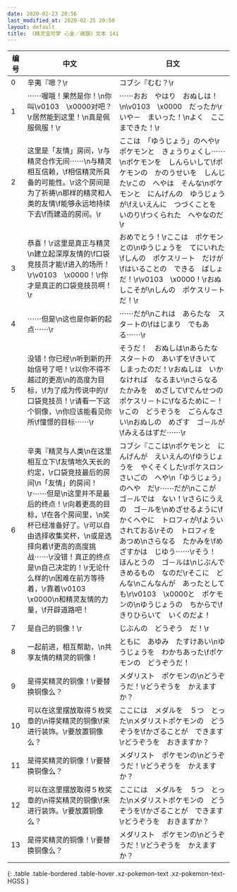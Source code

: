 ```yaml
---
date: 2020-02-23 20:56
last_modified_at: 2020-02-25 20:50
layout: default
title: 《精灵宝可梦 心金／魂银》文本 141
---
```

| 编号 | 中文 | 日文 |
| ---- | ---- | ---- |
| 0 | 辛夷『嗯？\r | コブシ『むむ？\r |
| 1 | ⋯⋯喔哦！果然是你！\n你叫\v0103　\x0000对吧？\r居然能到这里！\n真是佩服佩服！\r | ⋯⋯おお　やはり　おぬしは！\n\v0103　\x0000　だったか\rいや－　まいった！\nよく　ここまできた！\r |
| 2 | 这里是「友情」房间，\r与精灵合作无间⋯⋯\n与精灵相互信赖，\f相信精灵所具备的可能性。\r这个房间是为了祈祷\n那样的精灵和人类的友情\f能够永远地持续下去\f而建造的房间。\r | ここは　「ゆうじょう」のへや\rポケモンと　きょうりょくし⋯⋯\nポケモンを　しんらいして\fポケモンの　かのうせいを　しんじた\rこの　へやは　そんな\nポケモンと　にんげんの　ゆうじょうが\fえいえんに　つづくことを　いのり\fつくられた　へやなのだ\r |
| 3 | 恭喜！\r这里是真正与精灵\n建立起深厚友情的\f口袋竞技员才能\f进入的场所！\r\v0103　\x0000！\r你才是真正的口袋竞技员啊！\r | おめでとう！\rここは　ポケモンとの\nゆうじょうを　てにいれた\fしんの　ポケスリ－ト　だけが\fはいることの　できる　ばしょだ！\r\v0103　\x0000！\rおぬしこそが\nしんの　ポケスリ－トだ！\r |
| 4 | ⋯⋯但是\n这也是你新的起点⋯⋯\r | ⋯⋯だが\nこれは　あらたな　スタ－トの\fはじまり　でもある⋯⋯\r |
| 5 | 没错！你已经\n听到新的开始信号了吧！\r以你不得不越过的更高\n的高度为目标，\f为了成为传说中的\f口袋竞技员！\r请看一下这个铜像，\n你应该能看见你所\f憧憬的目标⋯⋯\r | そうだ！　おぬしは\nあらたな　スタ－トの　あいずを\fきいて　しまったのだ！\rおぬしは　いかなければ　なるまい\nさらなる　たかみを　めざして\fでんせつの　ポケスリ－トに\fなるために－！\rこの　どうぞうを　ごらんなさい\nおぬしの　めざす　ゴ－ルが\fみえるはずだ⋯⋯\r |
| 6 | 辛夷『精灵与人类\n在这里相互立下\f友情地久天长的约定，\r口袋竞技最后的房间\n「友情」的房间！\r⋯⋯但是\n这里并不是最后的终点！\r向着更高的目标，\f在各个房间里，\n奖杯已经准备好了。\r可以自由选择收集奖杯，\n或是选择向着\f更高的高度挑战⋯⋯\r没错！真正的终点是\n自己决定的！\r无论什么样的\n困难在前方等待着，\r靠着\v0103　\x0000\n和精灵友情的力量，\f开辟道路吧！ | コブシ『ここは\nポケモンと　にんげんが　えいえんの\fゆうじょうを　やくそくした\rポケスロン　さいごの　へや\n「ゆうじょう」のへや　だ\r⋯⋯だが\nここが　ゴ－ルでは　ない！\rさらにうえの　ゴ－ルを\nめざせるように\fかくへやに　トロフィが\fよういされておる\rその　トロフィを　あつめ\nさらなる　たかみを\fめざすかは　じゆう⋯⋯\rそう！　ほんとうの　ゴ－ルは\nじぶんで　きめるもの　なのだ\rそこに　どんな\nこんなんが　あったとしても\r\v0103　\x0000と　ポケモンの\nゆうじょうの　ちからで\fきりひらいて　いくのだよ！ |
| 7 | 是自己的铜像！\r | じぶんの　どうぞう　だ！\r |
| 8 | 一起前进，相互帮助，\n共享友情的精灵的铜像！ | ともに　あゆみ　たすけあい\nゆうじょうを　わかちあった\fポケモンの　どうぞうだ！ |
| 9 | 是得奖精灵的铜像！\r要替换铜像么？ | メダリスト　ポケモンの\nどうぞうだ！\rどうぞうを　かえますか？ |
| 10 | 可以在这里摆放取得５枚奖章的\n得奖精灵的铜像\f来进行装饰。\r要放置铜像么？ | ここには　メダルを　５つ　とった\nメダリストポケモンの　どうぞうを\fかざることが　できます\rどうぞうを　おきますか？ |
| 11 | 是得奖精灵的铜像！\r要替换铜像么？ | メダリスト　ポケモンの\nどうぞうだ！\rどうぞうを　かえますか？ |
| 12 | 可以在这里摆放取得５枚奖章的\n得奖精灵的铜像\f来进行装饰。\r要放置铜像么？ | ここには　メダルを　５つ　とった\nメダリストポケモンの　どうぞうを\fかざることが　できます\rどうぞうを　おきますか？ |
| 13 | 是得奖精灵的铜像！\r要替换铜像么？ | メダリスト　ポケモンの\nどうぞうだ！\rどうぞうを　かえますか？ |
{: .table .table-bordered .table-hover .xz-pokemon-text .xz-pokemon-text-HGSS }
